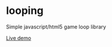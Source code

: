 looping
=======

Simple javascript/html5 game loop library

[Live demo](http://erickzanardo.github.io/looping/example.html)
